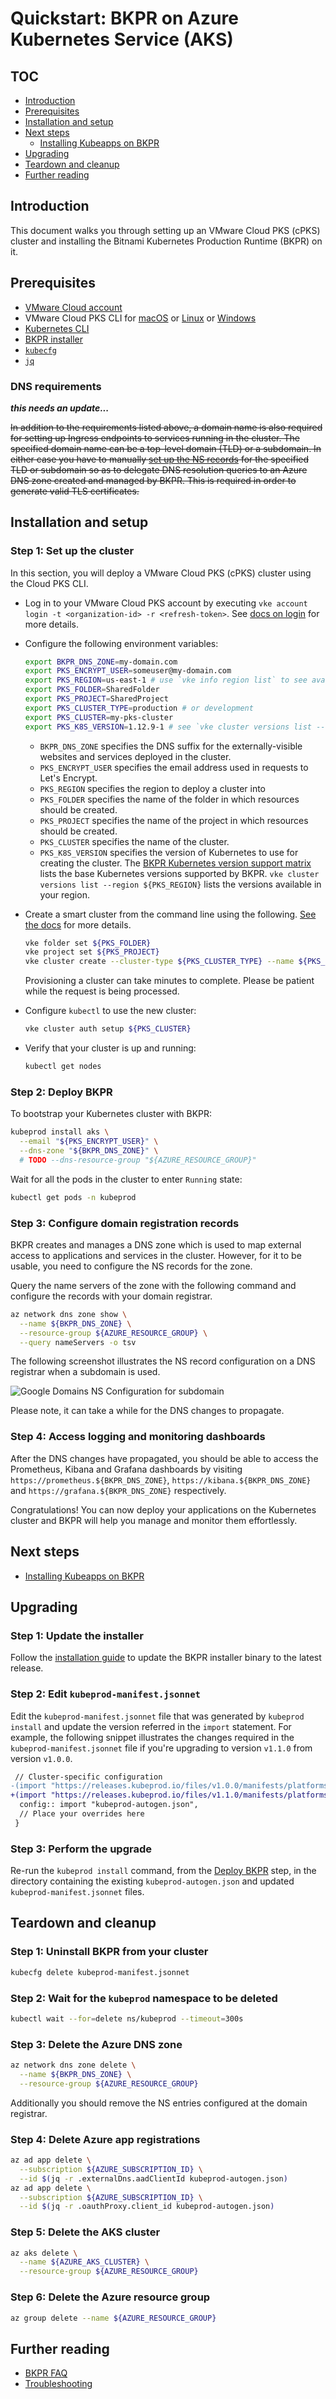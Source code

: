 # Quickstart: BKPR on Azure Kubernetes Service (AKS)

## TOC

- [Introduction](#introduction)
- [Prerequisites](#prerequisites)
- [Installation and setup](#installation-and-setup)
- [Next steps](#next-steps)
  + [Installing Kubeapps on BKPR](kubeapps-on-bkpr.md)
- [Upgrading](#upgrading)
- [Teardown and cleanup](#teardown-and-cleanup)
- [Further reading](#further-reading)

## Introduction

This document walks you through setting up an VMware Cloud PKS (cPKS) cluster and installing the Bitnami Kubernetes Production Runtime (BKPR) on it.

## Prerequisites

* [VMware Cloud account](https://cloud.vmware.com/)
* VMware Cloud PKS CLI for [macOS](https://s3.amazonaws.com/vke-cli-us-east-1/latest/mac/vke) or [Linux](https://s3.amazonaws.com/vke-cli-us-east-1/latest/linux64/vke) or [Windows](https://s3.amazonaws.com/vke-cli-us-east-1/latest/windows64/vke.exe)
* [Kubernetes CLI](https://kubernetes.io/docs/tasks/tools/install-kubectl/)
* [BKPR installer](install.md)
* [`kubecfg`](https://github.com/ksonnet/kubecfg/releases)
* [`jq`](https://stedolan.github.io/jq/)

### DNS requirements

***this needs an update...***

~~In addition to the requirements listed above, a domain name is also required for setting up Ingress endpoints to services running in the cluster. The specified domain name can be a top-level domain (TLD) or a subdomain. In either case you have to manually [set up the NS records](#step-3-configure-domain-registration-records) for the specified TLD or subdomain so as to delegate DNS resolution queries to an Azure DNS zone created and managed by BKPR.  This is required in order to generate valid TLS certificates.~~

## Installation and setup

### Step 1: Set up the cluster

In this section, you will deploy a VMware Cloud PKS (cPKS) cluster using the Cloud PKS CLI.

* Log in to your VMware Cloud PKS account by executing `vke account login -t <organization-id> -r <refresh-token>`.  See [docs on login](https://www.google.com/url?sa=t&rct=j&q=&esrc=s&source=web&cd=1&cad=rja&uact=8&ved=2ahUKEwigtpX3_enjAhWZPM0KHVjOBJgQFjAAegQIABAB&url=https%3A%2F%2Fdocs.vmware.com%2Fen%2FVMware-Cloud-PKS%2Fservices%2Fcom.vmware.cloudpks.doc%2FGUID-FF001D2D-66BC-4837-AABF-AD4F9584A8DC.html&usg=AOvVaw3OFKtn_74DA1OVMoRcb10-) for more details.

* Configure the following environment variables:

  ```bash
  export BKPR_DNS_ZONE=my-domain.com
  export PKS_ENCRYPT_USER=someuser@my-domain.com
  export PKS_REGION=us-east-1 # use `vke info region list` to see available regions
  export PKS_FOLDER=SharedFolder
  export PKS_PROJECT=SharedProject
  export PKS_CLUSTER_TYPE=production # or development
  export PKS_CLUSTER=my-pks-cluster
  export PKS_K8S_VERSION=1.12.9-1 # see `vke cluster versions list --region ${PKS_REGION}` for version options
  ```

  - `BKPR_DNS_ZONE` specifies the DNS suffix for the externally-visible websites and services deployed in the cluster.
  - `PKS_ENCRYPT_USER` specifies the email address used in requests to Let's Encrypt.
  - `PKS_REGION` specifies the region to deploy a cluster into
  - `PKS_FOLDER` specifies the name of the folder in which resources should be created.
  - `PKS_PROJECT` specifies the name of the project in which resources should be created.
  - `PKS_CLUSTER` specifies the name of the cluster.
  - `PKS_K8S_VERSION` specifies the version of Kubernetes to use for creating the cluster. The [BKPR Kubernetes version support matrix](../README.md#kubernetes-version-support-matrix-for-bkpr-10) lists the base Kubernetes versions supported by BKPR. `vke cluster versions list --region ${PKS_REGION}` lists the versions available in your region.


* Create a smart cluster from the command line using the following.  [See the docs](https://docs.vmware.com/en/VMware-Cloud-PKS/services/com.vmware.cloudpks.doc/GUID-76505050-7D87-4C20-A82B-C1EF2E15253C.html) for more details.

  ```bash
  vke folder set ${PKS_FOLDER}
  vke project set ${PKS_PROJECT}
  vke cluster create --cluster-type ${PKS_CLUSTER_TYPE} --name ${PKS_CLUSTER} --region ${PKS_REGION} --version ${PKS_K8S_VERSION}
  ```

  Provisioning a cluster can take minutes to complete. Please be patient while the request is being processed.

* Configure `kubectl` to use the new cluster:

  ```bash
  vke cluster auth setup ${PKS_CLUSTER}
  ```

* Verify that your cluster is up and running:

  ```bash
  kubectl get nodes
  ```

### Step 2: Deploy BKPR

To bootstrap your Kubernetes cluster with BKPR:

  ```bash
  kubeprod install aks \
    --email "${PKS_ENCRYPT_USER}" \
    --dns-zone "${BKPR_DNS_ZONE}" \
    # TODO --dns-resource-group "${AZURE_RESOURCE_GROUP}"
  ```

Wait for all the pods in the cluster to enter `Running` state:

  ```bash
  kubectl get pods -n kubeprod
  ```

### Step 3: Configure domain registration records

BKPR creates and manages a DNS zone which is used to map external access to applications and services in the cluster. However, for it to be usable, you need to configure the NS records for the zone.

Query the name servers of the zone with the following command and configure the records with your domain registrar.

  ```bash
  az network dns zone show \
    --name ${BKPR_DNS_ZONE} \
    --resource-group ${AZURE_RESOURCE_GROUP} \
    --query nameServers -o tsv
  ```

The following screenshot illustrates the NS record configuration on a DNS registrar when a subdomain is used.

![Google Domains NS Configuration for subdomain](images/google-domains-aks-zone-ns-config.png)

Please note, it can take a while for the DNS changes to propagate.

### Step 4: Access logging and monitoring dashboards

After the DNS changes have propagated, you should be able to access the Prometheus, Kibana and Grafana dashboards by visiting `https://prometheus.${BKPR_DNS_ZONE}`, `https://kibana.${BKPR_DNS_ZONE}` and `https://grafana.${BKPR_DNS_ZONE}` respectively.

Congratulations! You can now deploy your applications on the Kubernetes cluster and BKPR will help you manage and monitor them effortlessly.

## Next steps

- [Installing Kubeapps on BKPR](kubeapps-on-bkpr.md)

## Upgrading

### Step 1: Update the installer

Follow the [installation guide](install.md) to update the BKPR installer binary to the latest release.

### Step 2: Edit `kubeprod-manifest.jsonnet`

Edit the `kubeprod-manifest.jsonnet` file that was generated by `kubeprod install` and update the version referred in the `import` statement. For example, the following snippet illustrates the changes required in the `kubeprod-manifest.jsonnet` file if you're upgrading to version `v1.1.0` from version `v1.0.0`.

```diff
 // Cluster-specific configuration
-(import "https://releases.kubeprod.io/files/v1.0.0/manifests/platforms/aks.jsonnet") {
+(import "https://releases.kubeprod.io/files/v1.1.0/manifests/platforms/aks.jsonnet") {
  config:: import "kubeprod-autogen.json",
  // Place your overrides here
 }
```

### Step 3: Perform the upgrade

Re-run the `kubeprod install` command, from the [Deploy BKPR](#step-2-deploy-bkpr) step, in the directory containing the existing `kubeprod-autogen.json` and updated `kubeprod-manifest.jsonnet` files.

## Teardown and cleanup

### Step 1: Uninstall BKPR from your cluster

  ```bash
  kubecfg delete kubeprod-manifest.jsonnet
  ```

### Step 2: Wait for the `kubeprod` namespace to be deleted

  ```bash
  kubectl wait --for=delete ns/kubeprod --timeout=300s
  ```

### Step 3: Delete the Azure DNS zone

  ```bash
  az network dns zone delete \
    --name ${BKPR_DNS_ZONE} \
    --resource-group ${AZURE_RESOURCE_GROUP}
  ```

  Additionally you should remove the NS entries configured at the domain registrar.

### Step 4: Delete Azure app registrations

  ```bash
  az ad app delete \
    --subscription ${AZURE_SUBSCRIPTION_ID} \
    --id $(jq -r .externalDns.aadClientId kubeprod-autogen.json)
  az ad app delete \
    --subscription ${AZURE_SUBSCRIPTION_ID} \
    --id $(jq -r .oauthProxy.client_id kubeprod-autogen.json)
  ```

### Step 5: Delete the AKS cluster

  ```bash
  az aks delete \
    --name ${AZURE_AKS_CLUSTER} \
    --resource-group ${AZURE_RESOURCE_GROUP}
  ```

### Step 6: Delete the Azure resource group

  ```bash
  az group delete --name ${AZURE_RESOURCE_GROUP}
  ```

## Further reading

- [BKPR FAQ](FAQ.md)
- [Troubleshooting](troubleshooting.md)
